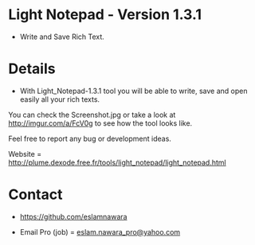 # Light Notepad - Version 1.3.1

- Write and Save Rich Text.

# Details

- With Light_Notepad-1.3.1 tool you will be able to write, save and open easily all your rich texts.

You can check the Screenshot.jpg or take a look at http://imgur.com/a/FcV0g to see how the tool looks like.

Feel free to report any bug or development ideas.

Website = http://plume.dexode.free.fr/tools/light_notepad/light_notepad.html

# Contact

- https://github.com/eslamnawara

- Email Pro (job) = eslam.nawara_pro@yahoo.com
